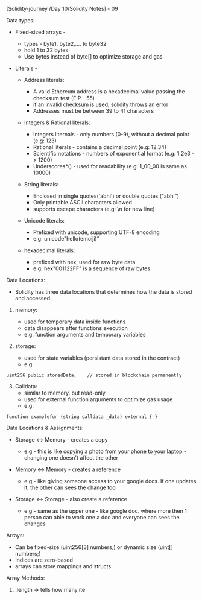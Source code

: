 
[Solidity-journey /Day 10/Solidity Notes] - 09


Data types:

- Fixed-sized arrays - 
    - types - byte1, byte2,.... to byte32 
    - hold 1 to 32 bytes 
    - Use bytes instead of byte[] to optimize storage and gas 

- Literals - 
    - Address literals:
        - A valid Ethereum address is a hexadecimal value passing the checksum test (EIP - 55)
        - if an invalid checksum is used, solidity throws an error
        - Addresses must be between 39 to 41 characters
    
    - Integers & Rational literals:
        - Integers liternals - only numbers (0-9), without a decimal point (e.g: 123)
        - Rational literals  - contains a decimal point (e.g: 12.34)
        - Scientific notations - numbers of exponential format (e.g: 1.2e3 -> 1200)
        - Underscores*() - used for readability (e.g: 1_00_00 is same as 10000)
    
    - String literals: 
        - Enclosed in single quotes('abhi') or double quotes ("abhi") 
        - Only printable ASCII characters allowed 
        - supports escape characters (e.g: \n for new line)
    
    - Unicode literals:
        - Prefixed with unicode, supporting UTF-8 encoding
        - e.g: unicode"hello(emoiji)" 
    
    - hexadecimal literals:
        - prefixed with hex, used for raw byte data 
        - e.g: hex"001122FF" is a sequence of raw bytes 


Data Locations: 

- Solidity has three data locations that determines how the data is stored and accessed 

1. memory: 
    - used for temporary data inside functions 
    - data disappears after functions execution 
    - e.g: function arguments and temporary variables 

2. storage:
    - used for state variables (persistant data stored in the contract)
    - e.g: 
```
uint256 public storedData;    // stored in blockchain permanently 
```

3. Calldata: 
    - similar to memory. but read-only 
    - used for external function arguments to optimize gas usage 
    - e.g: 
```
function examplefun (string calldata _data) external { }
```


Data Locations & Assignments:

- Storage <-> Memory - creates a copy 
    - e.g - this is like copying a photo from your phone to your laptop - changing one doesn't affect the other 

- Memory <-> Memory - creates a reference 
     - e.g - like giving someone access to your google docs. If one updates it, the other can sees the change too 

 - Storage <-> Storage - also create a reference 
     - e.g - same as the upper one - like google doc. where more then 1 person can able to work one a doc and everyone can sees the changes



Arrays: 

- Can be fixed-size (uint256[3] numbers;) or dynamic size (uint[] numbers;)
- Indices are zero-based 
- arrays can store mappings and structs 

Array Methods: 

1. .length -> tells how many ite